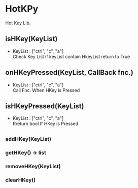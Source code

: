 # HotKPy
Hot Key Lib.

## isHKey(KeyList)
- KeyList : ["ctrl", "c", "a"]  
Check Key List if keyList contain HkeyList return to True  

## onHKeyPressed(KeyList, CallBack fnc.)
- KeyList : ["ctrl", "c", "a"]  
Call Fnc. When HKey is Pressed

## isHKeyPressed(KeyList)
- KeyList : ["ctrl", "c", "a"]  
Rreturn bool If HKey is Pressed

##

### addHKey(KeyList)  
### getHKey() -> list  
### removeHKey(KeyList)  
### clearHKey()  